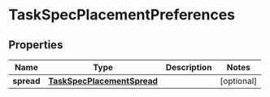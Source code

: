 
# TaskSpecPlacementPreferences

## Properties
Name | Type | Description | Notes
------------ | ------------- | ------------- | -------------
**spread** | [**TaskSpecPlacementSpread**](TaskSpecPlacementSpread.md) |  |  [optional]



